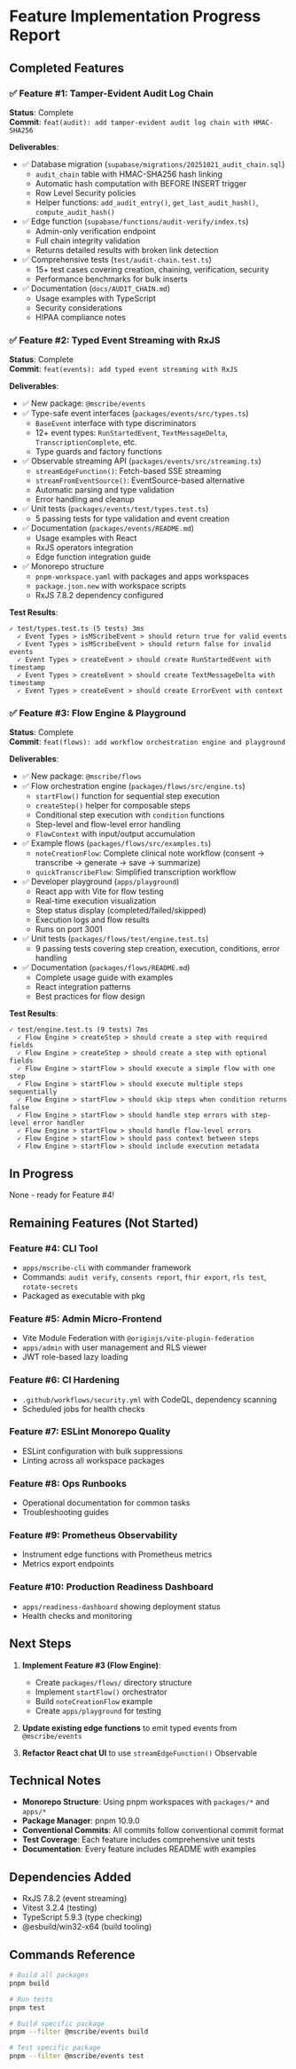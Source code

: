 # Feature Implementation Progress Report

## Completed Features

### ✅ Feature #1: Tamper-Evident Audit Log Chain

**Status**: Complete  
**Commit**: `feat(audit): add tamper-evident audit log chain with HMAC-SHA256`

**Deliverables**:

- ✅ Database migration (`supabase/migrations/20251021_audit_chain.sql`)
  - `audit_chain` table with HMAC-SHA256 hash linking
  - Automatic hash computation with BEFORE INSERT trigger
  - Row Level Security policies
  - Helper functions: `add_audit_entry()`, `get_last_audit_hash()`, `compute_audit_hash()`
- ✅ Edge function (`supabase/functions/audit-verify/index.ts`)
  - Admin-only verification endpoint
  - Full chain integrity validation
  - Returns detailed results with broken link detection
- ✅ Comprehensive tests (`test/audit-chain.test.ts`)
  - 15+ test cases covering creation, chaining, verification, security
  - Performance benchmarks for bulk inserts
- ✅ Documentation (`docs/AUDIT_CHAIN.md`)
  - Usage examples with TypeScript
  - Security considerations
  - HIPAA compliance notes

### ✅ Feature #2: Typed Event Streaming with RxJS

**Status**: Complete  
**Commit**: `feat(events): add typed event streaming with RxJS`

**Deliverables**:

- ✅ New package: `@mscribe/events`
- ✅ Type-safe event interfaces (`packages/events/src/types.ts`)
  - `BaseEvent` interface with type discriminators
  - 12+ event types: `RunStartedEvent`, `TextMessageDelta`, `TranscriptionComplete`, etc.
  - Type guards and factory functions
- ✅ Observable streaming API (`packages/events/src/streaming.ts`)
  - `streamEdgeFunction()`: Fetch-based SSE streaming
  - `streamFromEventSource()`: EventSource-based alternative
  - Automatic parsing and type validation
  - Error handling and cleanup
- ✅ Unit tests (`packages/events/test/types.test.ts`)
  - 5 passing tests for type validation and event creation
- ✅ Documentation (`packages/events/README.md`)
  - Usage examples with React
  - RxJS operators integration
  - Edge function integration guide
- ✅ Monorepo structure
  - `pnpm-workspace.yaml` with packages and apps workspaces
  - `package.json.new` with workspace scripts
  - RxJS 7.8.2 dependency configured

**Test Results**:

```text
✓ test/types.test.ts (5 tests) 3ms
  ✓ Event Types > isMScribeEvent > should return true for valid events
  ✓ Event Types > isMScribeEvent > should return false for invalid events
  ✓ Event Types > createEvent > should create RunStartedEvent with timestamp
  ✓ Event Types > createEvent > should create TextMessageDelta with timestamp
  ✓ Event Types > createEvent > should create ErrorEvent with context
```

### ✅ Feature #3: Flow Engine & Playground

**Status**: Complete  
**Commit**: `feat(flows): add workflow orchestration engine and playground`

**Deliverables**:

- ✅ New package: `@mscribe/flows`
- ✅ Flow orchestration engine (`packages/flows/src/engine.ts`)
  - `startFlow()` function for sequential step execution
  - `createStep()` helper for composable steps
  - Conditional step execution with `condition` functions
  - Step-level and flow-level error handling
  - `FlowContext` with input/output accumulation
- ✅ Example flows (`packages/flows/src/examples.ts`)
  - `noteCreationFlow`: Complete clinical note workflow (consent → transcribe → generate → save → summarize)
  - `quickTranscribeFlow`: Simplified transcription workflow
- ✅ Developer playground (`apps/playground`)
  - React app with Vite for flow testing
  - Real-time execution visualization
  - Step status display (completed/failed/skipped)
  - Execution logs and flow results
  - Runs on port 3001
- ✅ Unit tests (`packages/flows/test/engine.test.ts`)
  - 9 passing tests covering step creation, execution, conditions, error handling
- ✅ Documentation (`packages/flows/README.md`)
  - Complete usage guide with examples
  - React integration patterns
  - Best practices for flow design

**Test Results**:

```text
✓ test/engine.test.ts (9 tests) 7ms
  ✓ Flow Engine > createStep > should create a step with required fields
  ✓ Flow Engine > createStep > should create a step with optional fields
  ✓ Flow Engine > startFlow > should execute a simple flow with one step
  ✓ Flow Engine > startFlow > should execute multiple steps sequentially
  ✓ Flow Engine > startFlow > should skip steps when condition returns false
  ✓ Flow Engine > startFlow > should handle step errors with step-level error handler
  ✓ Flow Engine > startFlow > should handle flow-level errors
  ✓ Flow Engine > startFlow > should pass context between steps
  ✓ Flow Engine > startFlow > should include execution metadata
```

## In Progress

None - ready for Feature #4!

## Remaining Features (Not Started)

### Feature #4: CLI Tool
- `apps/mscribe-cli` with commander framework
- Commands: `audit verify`, `consents report`, `fhir export`, `rls test`, `rotate-secrets`
- Packaged as executable with pkg

### Feature #5: Admin Micro-Frontend
- Vite Module Federation with `@originjs/vite-plugin-federation`
- `apps/admin` with user management and RLS viewer
- JWT role-based lazy loading

### Feature #6: CI Hardening
- `.github/workflows/security.yml` with CodeQL, dependency scanning
- Scheduled jobs for health checks

### Feature #7: ESLint Monorepo Quality
- ESLint configuration with bulk suppressions
- Linting across all workspace packages

### Feature #8: Ops Runbooks
- Operational documentation for common tasks
- Troubleshooting guides

### Feature #9: Prometheus Observability
- Instrument edge functions with Prometheus metrics
- Metrics export endpoints

### Feature #10: Production Readiness Dashboard
- `apps/readiness-dashboard` showing deployment status
- Health checks and monitoring

## Next Steps

1. **Implement Feature #3 (Flow Engine)**:
   - Create `packages/flows/` directory structure
   - Implement `startFlow()` orchestrator
   - Build `noteCreationFlow` example
   - Create `apps/playground` for testing

2. **Update existing edge functions** to emit typed events from `@mscribe/events`

3. **Refactor React chat UI** to use `streamEdgeFunction()` Observable

## Technical Notes

- **Monorepo Structure**: Using pnpm workspaces with `packages/*` and `apps/*`
- **Package Manager**: pnpm 10.9.0
- **Conventional Commits**: All commits follow conventional commit format
- **Test Coverage**: Each feature includes comprehensive unit tests
- **Documentation**: Every feature includes README with examples

## Dependencies Added

- RxJS 7.8.2 (event streaming)
- Vitest 3.2.4 (testing)
- TypeScript 5.9.3 (type checking)
- @esbuild/win32-x64 (build tooling)

## Commands Reference

```bash
# Build all packages
pnpm build

# Run tests
pnpm test

# Build specific package
pnpm --filter @mscribe/events build

# Test specific package
pnpm --filter @mscribe/events test
```
